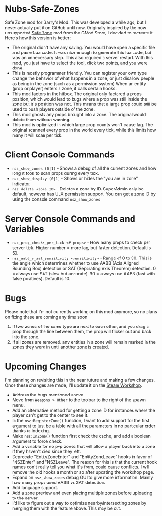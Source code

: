 # Nubs-Safe-Zones
Safe Zone mod for Garry's Mod. This was developed a while ago, but I never actually put it on GitHub until now. Originally inspired by the now unsupported [Safe Zone](https://www.gmodstore.com/market/view/safe-zone-protect-your-players-now-with-a-zone-creator) mod from the GMod Store, I decided to recreate it. Here's how this version is better:
* The original didn't have any saving. You would have open a specific file and paste Lua code. It was nice enough to generate this lua code, but was an unnecessary step. This also required a server restart. With this mod, you just have to select the tool, click two points, and you were done.
* This is mostly programmer friendly. You can register your own type, change the behavior of what happens in a zone, or just disallow people as being in the zone (such as a permission system) When an entity (prop or player) enters a zone, it calls certain hooks.
* This mod factors in the hitbox. The original only factored a props position, which would lead to bugs where a prop was still inside the zone but it's position was not. This means that a large prop could still be used to push players outside of the zone. 
* This mod ghosts any props brought into a zone. The original would delete them without warning.
* This mod is optimized in which large prop counts won't cause lag. The original scanned every prop in the world every tick, while this limits how many it will scan per tick.
# Client Console Commands
* `nsz_show_zones (0|1)` - Shows a debug of all the current zones and how long it took to scan props during every tick.
* `nsz_show_display (0|1)` - Shows or hides the "you are in zone" indicator.
* `nsz_delete <zone ID>` - Deletes a zone by ID. SuperAdmin only be default, however has ULX permission support. You can get a zone ID by using the console command `nsz_show_zones`
# Server Console Commands and Variables
* `nsz_prop_checks_per_tick <# props>` - How many props to check per server tick. Higher number = more lag, but faster detection. Default is 50.
* `nsz_aabb_v_sat_sensitivity <sensitivity>` - Range of 0 to 90. This is the angle which determines whether to use AABB (Axis Aligned Bounding Box) detection or SAT (Separating Axis Theorem) detection. 0 = always use SAT (slow but accurate), 90 = always use AABB (fast with false positives). Default is 10.
# Bugs
Please note that I'm not currently working on this mod anymore, so no plans on fixing these are coming any time soon.
1. If two zones of the same type are next to each other, and you drag a prop through the line between them, the prop will flicker out and back into the zone.
2. If all zones are removed, any entities in a zone will remain marked in the zones they were in until another zone is created.

# Upcoming Changes
I'm planning on revisiting this in the near future and making a few changes. Once these changes are made, I'll update it on the [Steam Workshop](https://steamcommunity.com/sharedfiles/filedetails/?id=2553024572).
* Address the bugs mentioned above.
* Move from `Weapons > Other` to the toolbar to the right of the spawn menu.
* Add an alternative method for getting a zone ID for instances where the player can't get to the center to see it.
* In the `nsz:RegisterZone()` function, I want to add support for the first argument to just be a table with all the parameters in no particular order thanks to indexing.
* Make `nsz:InZone()` function first check the cache, and add a boolean argument to force check.
* Add a variable for no pvp zones that will allow a player back into a zone if they haven't died since they left.
* Deprecate "EntityZoneEnter" and "EntityZoneLeave" hooks in favor of "NSZEnter" and "NSZLeave". The reason for this is that the current hook names don't really tell you what it's from, could cause conflicts. I will remove the old hooks a month or so after updating the workshop page.
* Expand on `nsz_show_zones` debug GUI to give more information. Mainly how many props used AABB vs SAT detection.
* Add language support.
* Add a zone preview and even placing multiple zones before uploading to the server.
* I'd like to figure out a way to optimize nearby/intersecting zones by merging them with the feature above. This may be cut.